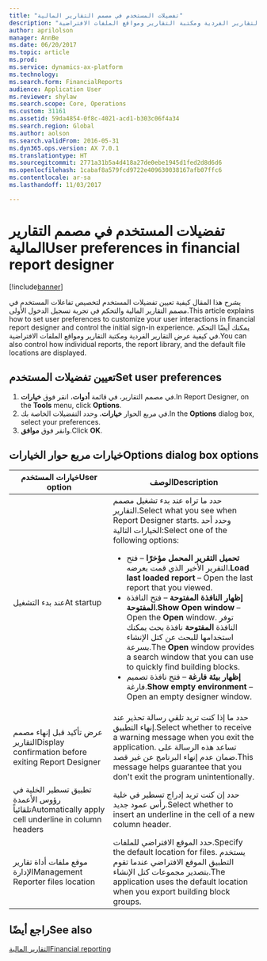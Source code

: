 ```yaml
---
title: "تفضيلات المستخدم في مصمم التقارير المالية"
description: "يشرح هذا المقال كيفية تعيين تفضيلات المستخدم لتخصيص تفاعلات المستخدم في مصمم التقارير المالية والتحكم في تجربة تسجيل الدخول الأولى. يمكنك أيضًا التحكم في كيفية عرض التقارير الفردية ومكتبة التقارير ومواقع الملفات الافتراضية."
author: aprilolson
manager: AnnBe
ms.date: 06/20/2017
ms.topic: article
ms.prod: 
ms.service: dynamics-ax-platform
ms.technology: 
ms.search.form: FinancialReports
audience: Application User
ms.reviewer: shylaw
ms.search.scope: Core, Operations
ms.custom: 31161
ms.assetid: 59da4854-0f8c-4021-acd1-b303c06f4a34
ms.search.region: Global
ms.author: aolson
ms.search.validFrom: 2016-05-31
ms.dyn365.ops.version: AX 7.0.1
ms.translationtype: HT
ms.sourcegitcommit: 2771a31b5a4d418a27de0ebe1945d1fed2d8d6d6
ms.openlocfilehash: 1cabaf8a579fcd9722e409630038167afb07ffc6
ms.contentlocale: ar-sa
ms.lasthandoff: 11/03/2017

---
```


# <a name="user-preferences-in-financial-report-designer"></a><span data-ttu-id="dc2d9-104">تفضيلات المستخدم في مصمم التقارير المالية</span><span class="sxs-lookup"><span data-stu-id="dc2d9-104">User preferences in financial report designer</span></span>

[!include[banner](../includes/banner.md)]


<span data-ttu-id="dc2d9-105">يشرح هذا المقال كيفية تعيين تفضيلات المستخدم لتخصيص تفاعلات المستخدم في مصمم التقارير المالية والتحكم في تجربة تسجيل الدخول الأولى.</span><span class="sxs-lookup"><span data-stu-id="dc2d9-105">This article explains how to set user preferences to customize your user interactions in financial report designer and control the initial sign-in experience.</span></span> <span data-ttu-id="dc2d9-106">يمكنك أيضًا التحكم في كيفية عرض التقارير الفردية ومكتبة التقارير ومواقع الملفات الافتراضية.</span><span class="sxs-lookup"><span data-stu-id="dc2d9-106">You can also control how individual reports, the report library, and the default file locations are displayed.</span></span> 

<a name="set-user-preferences"></a><span data-ttu-id="dc2d9-107">تعيين تفضيلات المستخدم</span><span class="sxs-lookup"><span data-stu-id="dc2d9-107">Set user preferences</span></span>
--------------------

1.  <span data-ttu-id="dc2d9-108">في مصمم التقارير، في قائمة **أدوات**، انقر فوق **خيارات**.</span><span class="sxs-lookup"><span data-stu-id="dc2d9-108">In Report Designer, on the **Tools** menu, click **Options**.</span></span>
2.  <span data-ttu-id="dc2d9-109">في مربع الحوار **خيارات**، وحدد التفضيلات الخاصة بك.</span><span class="sxs-lookup"><span data-stu-id="dc2d9-109">In the **Options** dialog box, select your preferences.</span></span>
3.  <span data-ttu-id="dc2d9-110">وانقر فوق **موافق**.</span><span class="sxs-lookup"><span data-stu-id="dc2d9-110">Click **OK**.</span></span>

## <a name="options-dialog-box-options"></a><span data-ttu-id="dc2d9-111">خيارات مربع حوار الخيارات</span><span class="sxs-lookup"><span data-stu-id="dc2d9-111">Options dialog box options</span></span>
<table>
<thead>
<tr class="header">
<th><span data-ttu-id="dc2d9-112">خيارات المستخدم</span><span class="sxs-lookup"><span data-stu-id="dc2d9-112">User option</span></span></th>
<th><span data-ttu-id="dc2d9-113">‏‏الوصف</span><span class="sxs-lookup"><span data-stu-id="dc2d9-113">Description</span></span></th>
</tr>
</thead>
<tbody>
<tr class="odd">
<td><span data-ttu-id="dc2d9-114">عند بدء التشغيل</span><span class="sxs-lookup"><span data-stu-id="dc2d9-114">At startup</span></span></td>
<td><span data-ttu-id="dc2d9-115">حدد ما تراه عند بدء تشغيل مصمم التقارير.</span><span class="sxs-lookup"><span data-stu-id="dc2d9-115">Select what you see when Report Designer starts.</span></span> <span data-ttu-id="dc2d9-116">وحدد أحد الخيارات التالية:</span><span class="sxs-lookup"><span data-stu-id="dc2d9-116">Select one of the following options:</span></span>
<ul>
<li><span data-ttu-id="dc2d9-117"><strong>تحميل التقرير المحمل مؤخرًا</strong> – فتح التقرير الأخير الذي قمت بعرضه.</span><span class="sxs-lookup"><span data-stu-id="dc2d9-117"><strong>Load last loaded report</strong> – Open the last report that you viewed.</span></span></li>
<li><span data-ttu-id="dc2d9-118"><strong>إظهار النافذة المفتوحة</strong> – فتح النافذة <strong>المفتوحة</strong>.</span><span class="sxs-lookup"><span data-stu-id="dc2d9-118"><strong>Show Open window</strong> – Open the <strong>Open</strong> window.</span></span> <span data-ttu-id="dc2d9-119">توفر النافذة <strong>المفتوحة</strong> نافذة بحث يمكنك استخدامها للبحث عن كتل الإنشاء بسرعة.</span><span class="sxs-lookup"><span data-stu-id="dc2d9-119">The <strong>Open</strong> window provides a search window that you can use to quickly find building blocks.</span></span></li>
<li><span data-ttu-id="dc2d9-120"><strong>إظهار بيئة فارغة</strong> – فتح نافذة تصميم فارغة.</span><span class="sxs-lookup"><span data-stu-id="dc2d9-120"><strong>Show empty environment</strong> – Open an empty designer window.</span></span></li>
</ul></td>
</tr>
<tr class="even">
<td><span data-ttu-id="dc2d9-121">عرض تأكيد قبل إنهاء مصمم التقارير</span><span class="sxs-lookup"><span data-stu-id="dc2d9-121">Display confirmation before exiting Report Designer</span></span></td>
<td><span data-ttu-id="dc2d9-122">حدد ما إذا كنت تريد تلقي رسالة تحذير عند إنهاء التطبيق.</span><span class="sxs-lookup"><span data-stu-id="dc2d9-122">Select whether to receive a warning message when you exit the application.</span></span> <span data-ttu-id="dc2d9-123">تساعد هذه الرسالة على ضمان عدم إنهاء البرنامج عن غير قصد.</span><span class="sxs-lookup"><span data-stu-id="dc2d9-123">This message helps guarantee that you don't exit the program unintentionally.</span></span></td>
</tr>
<tr class="odd">
<td><span data-ttu-id="dc2d9-124">تطبيق تسطير الخلية في رؤوس الأعمدة تلقائياً</span><span class="sxs-lookup"><span data-stu-id="dc2d9-124">Automatically apply cell underline in column headers</span></span></td>
<td><span data-ttu-id="dc2d9-125">حدد إن كنت تريد إدراج تسطير في خلية رأس عمود جديد.</span><span class="sxs-lookup"><span data-stu-id="dc2d9-125">Select whether to insert an underline in the cell of a new column header.</span></span></td>
</tr>
<tr class="even">
<td><span data-ttu-id="dc2d9-126">موقع ملفات أداة تقارير الإدارة</span><span class="sxs-lookup"><span data-stu-id="dc2d9-126">Management Reporter files location</span></span></td>
<td><span data-ttu-id="dc2d9-127">حدد الموقع الافتراضي للملفات.</span><span class="sxs-lookup"><span data-stu-id="dc2d9-127">Specify the default location for files.</span></span> <span data-ttu-id="dc2d9-128">يستخدم التطبيق الموقع الافتراضي عندما تقوم بتصدير مجموعات كتل الإنشاء.</span><span class="sxs-lookup"><span data-stu-id="dc2d9-128">The application uses the default location when you export building block groups.</span></span></td>
</tr>
</tbody>
</table>



<a name="see-also"></a><span data-ttu-id="dc2d9-129">راجع أيضًا</span><span class="sxs-lookup"><span data-stu-id="dc2d9-129">See also</span></span>
--------

[<span data-ttu-id="dc2d9-130">التقارير المالية</span><span class="sxs-lookup"><span data-stu-id="dc2d9-130">Financial reporting</span></span>](financial-reporting-intro.md)




